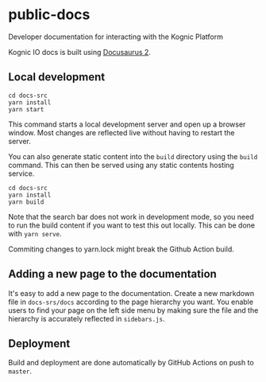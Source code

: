 # public-docs

Developer documentation for interacting with the Kognic Platform

Kognic IO docs is built using [Docusaurus 2](https://v2.docusaurus.io/).

## Local development

```console
cd docs-src
yarn install
yarn start
```

This command starts a local development server and open up a browser window. Most changes are reflected live without
having to restart the server.

You can also generate static content into the `build` directory using the `build` command. This can then be served using
any static contents hosting service.

```console
cd docs-src
yarn install
yarn build
```

Note that the search bar does not work in development mode, so you need to run the build content if you want to test
this out locally. This can be done with `yarn serve`.

Commiting changes to yarn.lock might break the Github Action build.

## Adding a new page to the documentation

It's easy to add a new page to the documentation. Create a new markdown file in `docs-srs/docs` according to the page
hierarchy you want. You enable users to find your page on the left side menu by making sure the file and the hierarchy
is accurately reflected in `sidebars.js`.

## Deployment

Build and deployment are done automatically by GitHub Actions on push to `master`.

